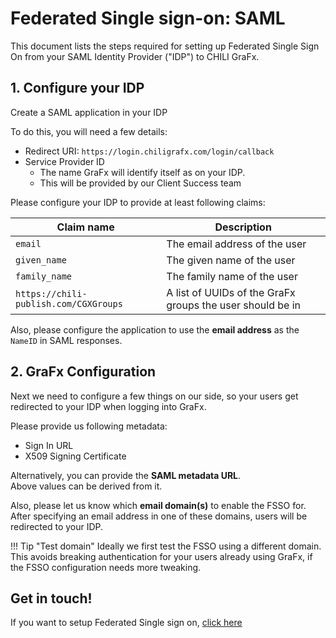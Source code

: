 # Federated Single sign-on: SAML

This document lists the steps required for setting up Federated Single Sign On from your SAML Identity Provider ("IDP") to CHILI GraFx.

## 1. Configure your IDP
Create a SAML application in your IDP

To do this, you will need a few details:
* Redirect URI: `https://login.chiligrafx.com/login/callback`
* Service Provider ID
  * The name GraFx will identify itself as on your IDP.
  * This will be provided by our Client Success team

Please configure your IDP to provide at least following claims:

| **Claim name**                        | **Description**                                              |
|---------------------------------------|--------------------------------------------------------------|
| `email`                               | The email address of the user                                |
| `given_name`                          | The given name of the user                                   |
| `family_name`                         | The family name of the user                                  |
| `https://chili-publish.com/CGXGroups` | A list of UUIDs of the GraFx groups the user should be in    |

Also, please configure the application to use the **email address** as the `NameID` in SAML responses.

## 2. GraFx Configuration

Next we need to configure a few things on our side, so your users get redirected to your IDP when logging into GraFx.

Please provide us following metadata:
* Sign In URL
* X509 Signing Certificate

Alternatively, you can provide the **SAML metadata URL**.  
Above values can be derived from it.

Also, please let us know which **email domain(s)** to enable the FSSO for.
After specifying an email address in one of these domains, users will be redirected to your IDP.

!!! Tip "Test domain"
	Ideally we first test the FSSO using a different domain.
    This avoids breaking authentication for your users already using GraFx, if the FSSO configuration needs more tweaking.

## Get in touch!

If you want to setup Federated Single sign on, [click here](/CHILI-GraFx/guides/setup-fsso/)
